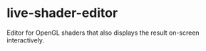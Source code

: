 live-shader-editor
==================

Editor for OpenGL shaders that also displays the result on-screen interactively.
